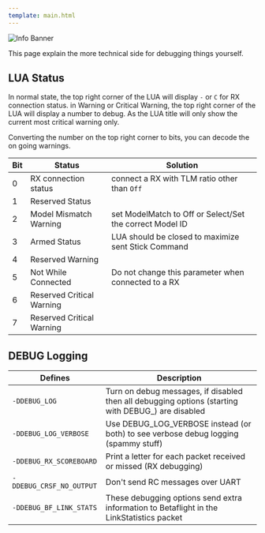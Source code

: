 ```yaml
---
template: main.html
---
```


![Info Banner](https://raw.githubusercontent.com/ExpressLRS/ExpressLRS-Hardware/master/img/information.png)

This page explain the more technical side for debugging things yourself.

## LUA Status
In normal state, the top right corner of the LUA will display `-` or `C` for RX connection status. in Warning or Critical Warning, the top right corner of the LUA will display a number to debug. As the LUA title will only show the current most critical warning only.

Converting the number on the top right corner to bits, you can decode the on going warnings.

| Bit | Status | Solution |
| ---- | -------------------------------- | ----------------------------------------------------------------- |
0 | RX connection status | connect a RX with TLM ratio other than ``Off`` |
1 | Reserved Status ||
2 | Model Mismatch Warning | set ModelMatch to Off or Select/Set the correct Model ID |
3 | Armed Status | LUA should be closed to maximize sent Stick Command |
4 | Reserved Warning | |
5 | Not While Connected | Do not change this parameter when connected to a RX |
6 | Reserved Critical Warning | |
7 | Reserved Critical Warning | |

## DEBUG Logging
| Defines | Description |
| -------------------------------- | ----------------------------------------------------------------- |
| `-DDEBUG_LOG` | Turn on debug messages, if disabled then all debugging options (starting with DEBUG_) are disabled |
| `-DDEBUG_LOG_VERBOSE` | Use DEBUG_LOG_VERBOSE instead (or both) to see verbose debug logging (spammy stuff) |
| `-DDEBUG_RX_SCOREBOARD` | Print a letter for each packet received or missed (RX debugging) |
| `-DDEBUG_CRSF_NO_OUTPUT` | Don't send RC messages over UART |
| `-DDEBUG_BF_LINK_STATS` | These debugging options send extra information to Betaflight in the LinkStatistics packet |
